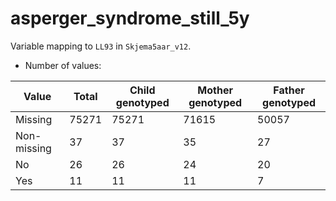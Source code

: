# asperger_syndrome_still_5y
Variable mapping to `LL93` in `Skjema5aar_v12`.
- Number of values:

| Value | Total | Child genotyped | Mother genotyped | Father genotyped |
| ----- | ----- | --------------- | ---------------- | ---------------- |
| Missing | 75271 | 75271 | 71615 | 50057 |
| Non-missing | 37 | 37 | 35 | 27 |
| No | 26 | 26 | 24 |20 |
| Yes | 11 | 11 | 11 |7 |



